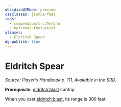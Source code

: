 ```yaml
---
obsidianUIMode: preview
cssclasses: json5e-feat
tags:
  - compendium/src/5e/phb
  - optional-feature/ei
aliases:
  - Eldritch Spear
dg-publish: true
---
```

# Eldritch Spear
*Source: Player's Handbook p. 111. Available in the SRD.*  

**Prerequisite**: [eldritch blast](/Admin/CLI/spells/eldritch-blast.md) cantrip

When you cast [eldritch blast](/Admin/CLI/spells/eldritch-blast.md), its range is 300 feet.